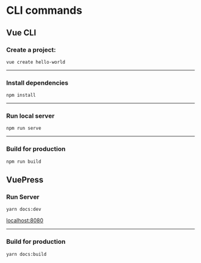 # CLI commands

## Vue CLI

### Create a project:

```
vue create hello-world
```

---

### Install dependencies

```
npm install
```

---

### Run local server

```
npm run serve
```

---

### Build for production

```
npm run build
```

## VuePress

### Run Server

```
yarn docs:dev
```

[localhost:8080](http://localhost:8080/)

---

### Build for production

```
yarn docs:build
```

